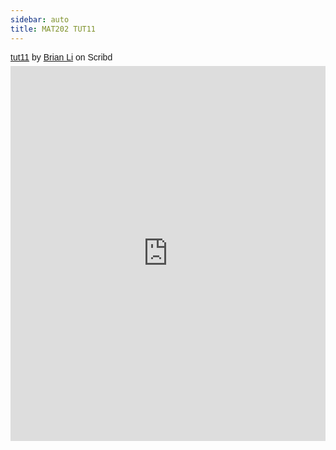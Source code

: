 ```yaml
---
sidebar: auto
title: MAT202 TUT11
---
```


<p  style=" margin: 12px auto 6px auto; font-family: Helvetica,Arial,Sans-serif; font-style: normal; font-variant: normal; font-weight: normal; font-size: 14px; line-height: normal; font-size-adjust: none; font-stretch: normal; -x-system-font: none; display: block;">   <a title="View tut11 on Scribd" href="https://www.scribd.com/document/487104208/tut11#from_embed"  style="text-decoration: underline;" >tut11</a> by <a title="View Brian Li's profile on Scribd" href="https://www.scribd.com/user/514896959/Brian-Li#from_embed"  style="text-decoration: underline;" >Brian Li</a> on Scribd</p><iframe class="scribd_iframe_embed" title="tut11" src="https://www.scribd.com/embeds/487104208/content?start_page=1&view_mode=scroll&access_key=key-fAHZIghiwXxQKIzQwItY" data-auto-height="false" data-aspect-ratio="1.7790927021696252" scrolling="no" id="doc_87873" width="100%" height="600" frameborder="0"></iframe>